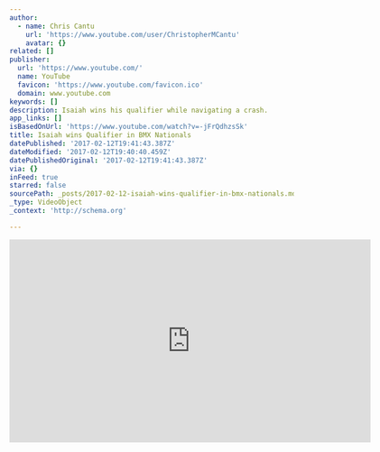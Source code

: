 ```yaml
---
author:
  - name: Chris Cantu
    url: 'https://www.youtube.com/user/ChristopherMCantu'
    avatar: {}
related: []
publisher:
  url: 'https://www.youtube.com/'
  name: YouTube
  favicon: 'https://www.youtube.com/favicon.ico'
  domain: www.youtube.com
keywords: []
description: Isaiah wins his qualifier while navigating a crash.
app_links: []
isBasedOnUrl: 'https://www.youtube.com/watch?v=-jFrQdhzsSk'
title: Isaiah wins Qualifier in BMX Nationals
datePublished: '2017-02-12T19:41:43.387Z'
dateModified: '2017-02-12T19:40:40.459Z'
datePublishedOriginal: '2017-02-12T19:41:43.387Z'
via: {}
inFeed: true
starred: false
sourcePath: _posts/2017-02-12-isaiah-wins-qualifier-in-bmx-nationals.md
_type: VideoObject
_context: 'http://schema.org'

---
```

<iframe src="https://cdn.embedly.com/widgets/media.html?src=https%3A%2F%2Fwww.youtube.com%2Fembed%2F-jFrQdhzsSk%3Ffeature%3Doembed&amp;url=http%3A%2F%2Fwww.youtube.com%2Fwatch%3Fv%3D-jFrQdhzsSk&amp;image=https%3A%2F%2Fi.ytimg.com%2Fvi%2F-jFrQdhzsSk%2Fhqdefault.jpg&amp;key=b7d04c9b404c499eba89ee7072e1c4f7&amp;type=text%2Fhtml&amp;schema=youtube" width="640" height="360" scrolling="no" frameborder="0" allowfullscreen="" style=""></iframe>